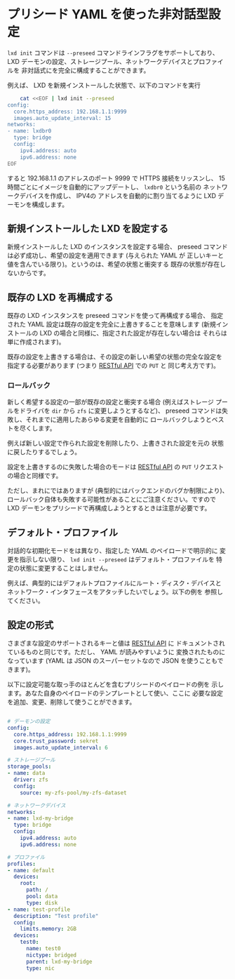 # プリシード YAML を使った非対話型設定
`lxd init` コマンドは `--preseed` コマンドラインフラグをサポートしており、
LXD デーモンの設定、ストレージプール、ネットワークデバイスとプロファイルを
非対話式にを完全に構成することができます。

例えば、 LXD を新規インストールした状態で、以下のコマンドを実行

```bash
    cat <<EOF | lxd init --preseed
config:
  core.https_address: 192.168.1.1:9999
  images.auto_update_interval: 15
networks:
- name: lxdbr0
  type: bridge
  config:
    ipv4.address: auto
    ipv6.address: none
EOF
```

すると 192.168.1.1 のアドレスのポート 9999 で HTTPS 接続をリッスンし、
15 時間ごとにイメージを自動的にアップデートし、 `lxdbr0` という名前の
ネットワークデバイスを作成し、 IPV4の アドレスを自動的に割り当てるように
LXD デーモンを構成します。

## 新規インストールした LXD を設定する

新規インストールした LXD のインスタンスを設定する場合、 preseed
コマンドは必ず成功し、希望の設定を適用できます (与えられた YAML が
正しいキーと値を含んでいる限り)。というのは、希望の状態と衝突する
既存の状態が存在しないからです。

## 既存の LXD を再構成する

既存の LXD インスタンスを preseed コマンドを使って再構成する場合、
指定された YAML 設定は既存の設定を完全に上書きすることを意味します
(新規インストールの LXD の場合と同様に、指定された設定が存在しない場合は
それらは単に作成されます)。

既存の設定を上書きする場合は、その設定の新しい希望の状態の完全な設定を
指定する必要があります (つまり [RESTful API](rest-api.md) での `PUT` と
同じ考え方です)。

### ロールバック

新しく希望する設定の一部が既存の設定と衝突する場合 (例えばストレージ
プールをドライバを `dir` から `zfs` に変更しようとするなど)、
preseed コマンドは失敗し、それまでに適用したあらゆる変更を自動的に
ロールバックしようとベストを尽くします。

例えば新しい設定で作られた設定を削除したり、上書きされた設定を元の
状態に戻したりするでしょう。

設定を上書きするのに失敗した場合のモードは [RESTful API](rest-api.md)
の `PUT` リクエストの場合と同様です。

ただし、まれにではありますが (典型的にはバックエンドのバグか制限により)、
ロールバック自体も失敗する可能性があることにご注意ください。ですので
LXD デーモンをプリシードで再構成しようとするときは注意が必要です。


## デフォルト・プロファイル

対話的な初期化モードをは異なり、指定した YAML のペイロードで明示的に
変更を指示しない限り、 `lxd init --preseed` はデフォルト・プロファイルを
特定の状態に変更することはしません。

例えば、典型的にはデフォルトプロファイルにルート・ディスク・デバイスと
ネットワーク・インタフェースをアタッチしたいでしょう。以下の例を
参照してください。

## 設定の形式

さまざまな設定のサポートされるキーと値は [RESTful API](rest-api.md) に
ドキュメントされているものと同じです。ただし、 YAML が読みやすいように
変換されたものになっています (YAML は JSON のスーパーセットなので
JSON を使うこともできます)。

以下に設定可能な取っ手のほとんどを含むプリシードのペイロードの例を
示します。あなた自身のペイロードのテンプレートとして使い、ここに
必要な設定を追加、変更、削除して使うことができます。


```yaml

# デーモンの設定
config:
  core.https_address: 192.168.1.1:9999
  core.trust_password: sekret
  images.auto_update_interval: 6

# ストレージプール
storage_pools:
- name: data
  driver: zfs
  config:
    source: my-zfs-pool/my-zfs-dataset

# ネットワークデバイス
networks:
- name: lxd-my-bridge
  type: bridge
  config:
    ipv4.address: auto
    ipv6.address: none

# プロファイル
profiles:
- name: default
  devices:
    root:
      path: /
      pool: data
      type: disk
- name: test-profile
  description: "Test profile"
  config:
    limits.memory: 2GB
  devices:
    test0:
      name: test0
      nictype: bridged
      parent: lxd-my-bridge
      type: nic
```
